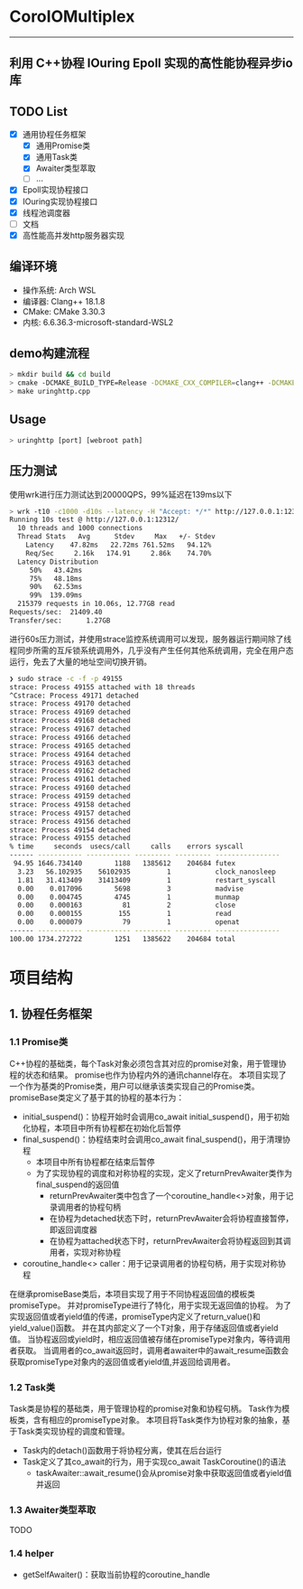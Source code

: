 # CoroIOMultiplex

---

## 利用 C++协程 IOuring Epoll 实现的高性能协程异步io库

## TODO List

- [x] 通用协程任务框架
  - [x] 通用Promise类
  - [x] 通用Task类
  - [x] Awaiter类型萃取
  - [ ] ...
- [x] Epoll实现协程接口
- [x] IOuring实现协程接口
- [x] 线程池调度器
- [ ] 文档
- [x] 高性能高并发http服务器实现

## 编译环境

- 操作系统: Arch WSL
- 编译器: Clang++ 18.1.8
- CMake: CMake 3.30.3
- 内核: 6.6.36.3-microsoft-standard-WSL2

## demo构建流程

```Bash
> mkdir build && cd build
> cmake -DCMAKE_BUILD_TYPE=Release -DCMAKE_CXX_COMPILER=clang++ -DCMAKE_C_COMPILER=clang ..
> make uringhttp.cpp
```

## Usage

```Bash
> uringhttp [port] [webroot path]
```

## 压力测试

使用wrk进行压力测试达到20000QPS，99%延迟在139ms以下

```Bash
> wrk -t10 -c1000 -d10s --latency -H "Accept: */*" http://127.0.0.1:12312/
Running 10s test @ http://127.0.0.1:12312/
  10 threads and 1000 connections
  Thread Stats   Avg      Stdev     Max   +/- Stdev
    Latency    47.82ms   22.72ms 761.52ms   94.12%
    Req/Sec     2.16k   174.91     2.86k    74.70%
  Latency Distribution
     50%   43.42ms
     75%   48.18ms
     90%   62.53ms
     99%  139.09ms
  215379 requests in 10.06s, 12.77GB read
Requests/sec:  21409.40
Transfer/sec:      1.27GB
```

进行60s压力测试，并使用strace监控系统调用可以发现，服务器运行期间除了线程同步所需的互斥锁系统调用外，几乎没有产生任何其他系统调用，完全在用户态运行，免去了大量的地址空间切换开销。

```Bash
❯ sudo strace -c -f -p 49155
strace: Process 49155 attached with 18 threads
^Cstrace: Process 49171 detached
strace: Process 49170 detached
strace: Process 49169 detached
strace: Process 49168 detached
strace: Process 49167 detached
strace: Process 49166 detached
strace: Process 49165 detached
strace: Process 49164 detached
strace: Process 49163 detached
strace: Process 49162 detached
strace: Process 49161 detached
strace: Process 49160 detached
strace: Process 49159 detached
strace: Process 49158 detached
strace: Process 49157 detached
strace: Process 49156 detached
strace: Process 49154 detached
strace: Process 49155 detached
% time     seconds  usecs/call     calls    errors syscall
------ ----------- ----------- --------- --------- ----------------
 94.95 1646.734140        1188   1385612    204684 futex
  3.23   56.102935    56102935         1           clock_nanosleep
  1.81   31.413409    31413409         1           restart_syscall
  0.00    0.017096        5698         3           madvise
  0.00    0.004745        4745         1           munmap
  0.00    0.000163          81         2           close
  0.00    0.000155         155         1           read
  0.00    0.000079          79         1           openat
------ ----------- ----------- --------- --------- ----------------
100.00 1734.272722        1251   1385622    204684 total
```

# 项目结构

## 1. 协程任务框架

### 1.1 Promise类

C++协程的基础类，每个Task对象必须包含其对应的promise对象，用于管理协程的状态和结果。
promise也作为协程内外的通讯channel存在。
本项目实现了一个作为基类的Promise类，用户可以继承该类实现自己的Promise类。
promiseBase类定义了基于其的协程的基本行为：

- initial_suspend()：协程开始时会调用co_await initial_suspend()，用于初始化协程，本项目中所有协程都在初始化后暂停
- final_suspend()：协程结束时会调用co_await final_suspend()，用于清理协程
  - 本项目中所有协程都在结束后暂停
  - 为了实现协程的调度和对称协程的实现，定义了returnPrevAwaiter类作为final_suspend的返回值
    - returnPrevAwaiter类中包含了一个coroutine_handle<>对象，用于记录调用者的协程句柄
    - 在协程为detached状态下时，returnPrevAwaiter会将协程直接暂停，即返回调度器
    - 在协程为attached状态下时，returnPrevAwaiter会将协程返回到其调用者，实现对称协程
- coroutine_handle<> caller：用于记录调用者的协程句柄，用于实现对称协程

在继承promiseBase类后，本项目实现了用于不同协程返回值的模板类promiseType<typename T=void>。
并对promiseType<void>进行了特化，用于实现无返回值的协程。
为了实现返回值或者yield值的传递，promiseType<typename T>内定义了return_value()和yield_value()函数。
并在其内部定义了一个T对象，用于存储返回值或者yield值。
当协程返回或yield时，相应返回值被存储在promiseType<typename T>对象内，等待调用者获取。
当调用者的co_await返回时，调用者awaiter中的await_resume函数会获取promiseType<typename T>对象内的返回值或者yield值,并返回给调用者。

### 1.2 Task类

Task类是协程的基础类，用于管理协程的promise对象和协程句柄。
Task<typename T=void>作为模板类，含有相应的promiseType<typename T>对象。
本项目将Task类作为协程对象的抽象，基于Task类实现协程的调度和管理。

- Task内的detach()函数用于将协程分离，使其在后台运行
- Task定义了其co_await的行为，用于实现co_await TaskCoroutine()的语法
  - taskAwaiter::await_resume()会从promise对象中获取返回值或者yield值并返回

### 1.3 Awaiter类型萃取

TODO

### 1.4 helper

- getSelfAwaiter()：获取当前协程的coroutine_handle
